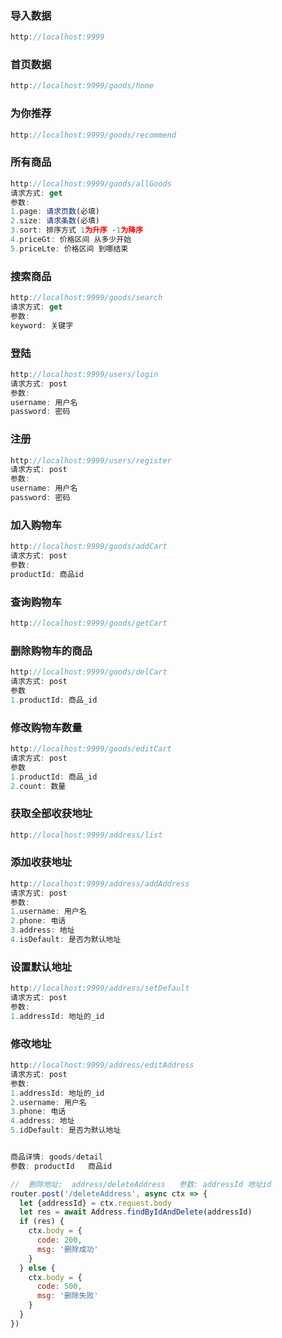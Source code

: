 ### 导入数据

``` js
http://localhost:9999
```

### 首页数据

``` js
http://localhost:9999/goods/home
```

### 为你推荐

``` js
http://localhost:9999/goods/recommend
```

### 所有商品

``` js
http://localhost:9999/goods/allGoods
请求方式: get
参数: 
1.page: 请求页数(必填)
2.size: 请求条数(必填)
3.sort: 排序方式 1为升序 -1为降序
4.priceGt: 价格区间 从多少开始
5.priceLte: 价格区间 到哪结束

```

### 搜索商品

``` js
http://localhost:9999/goods/search
请求方式: get
参数:
keyword: 关键字
```



### 登陆

``` js
http://localhost:9999/users/login
请求方式: post
参数:
username: 用户名
password: 密码
```

### 注册

``` js
http://localhost:9999/users/register
请求方式: post
参数:
username: 用户名
password: 密码
```

### 加入购物车

``` js
http://localhost:9999/goods/addCart
请求方式: post
参数:
productId: 商品id
```

### 查询购物车

``` js
http://localhost:9999/goods/getCart
```

### 删除购物车的商品

``` js
http://localhost:9999/goods/delCart
请求方式: post
参数
1.productId: 商品_id
```



### 修改购物车数量

``` js
http://localhost:9999/goods/editCart
请求方式: post
参数
1.productId: 商品_id
2.count: 数量
```

### 获取全部收获地址

``` js
http://localhost:9999/address/list
```

### 添加收获地址

``` js
http://localhost:9999/address/addAddress
请求方式: post
参数:
1.username: 用户名
2.phone: 电话
3.address: 地址
4.isDefault: 是否为默认地址
```

### 设置默认地址

``` js
http://localhost:9999/address/setDefault
请求方式: post
参数:
1.addressId: 地址的_id
```

### 修改地址

``` js
http://localhost:9999/address/editAddress
请求方式: post
参数:
1.addressId: 地址的_id
2.username: 用户名
3.phone: 电话
4.address: 地址
5.idDefault: 是否为默认地址
```

``` js

商品详情: goods/detail
参数: productId   商品id
```


``` js
//  删除地址:  address/deleteAddress   参数: addressId 地址id
router.post('/deleteAddress', async ctx => {
  let {addressId} = ctx.request.body
  let res = await Address.findByIdAndDelete(addressId)
  if (res) {
    ctx.body = {
      code: 200,
      msg: '删除成功'
    }
  } else {
    ctx.body = {
      code: 500,
      msg: '删除失败'
    }
  }
})
```

